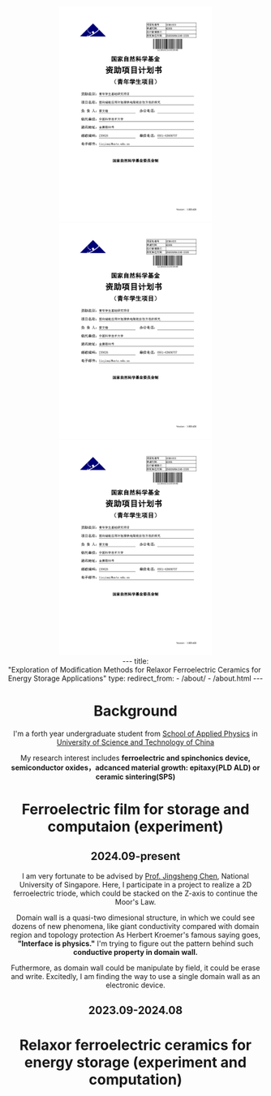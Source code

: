 <div align="center">
<img src="https://github.com/WenkaiCai04/academicpages.github.io/blob/master/_pages/%E8%AE%A1%E5%88%92%E4%B9%A6_Page1.png" width="300" />
<img src="https://github.com/WenkaiCai04/academicpages.github.io/blob/master/_pages/%E8%AE%A1%E5%88%92%E4%B9%A6_Page1.png" width="300" />
<img src="https://github.com/WenkaiCai04/academicpages.github.io/blob/master/_pages/%E8%AE%A1%E5%88%92%E4%B9%A6_Page1.png" width="300" />
<br>
  ---
title: "Exploration of Modification Methods for Relaxor Ferroelectric Ceramics for Energy Storage Applications"
type: 
redirect_from: 
  - /about/
  - /about.html
---


Background
=====
I'm a forth year undergraduate student from [School of Applied Physics](https://physics.ustc.edu.cn/main.htm) in [University of Science and Technology of China](https://www.ustc.edu.cn/)  

My research interest includes **ferroelectric and spinchonics device, semiconductor oxides，adcanced material growth: epitaxy(PLD ALD) or ceramic sintering(SPS)**

Ferroelectric film for storage and computaion (experiment)
======
2024.09-present
---
I am very fortunate to be advised by [Prof. Jingsheng Chen]([https://scholar.google.com.sg/citations?user=MRcUU1gAAAAJ&hl=en](https://cde.nus.edu.sg/mse/staff/chen-jingsheng/)), National University of Singapore. 
Here, I participate in a project to realize a 2D ferroelectric triode, which could be stacked on the Z-axis to continue the Moor's Law.

Domain wall is a quasi-two dimesional structure, in which we could see dozens of new phenomena, like giant conductivity compared with domain region and topology protection
As Herbert Kroemer's famous saying goes, **"Interface is physics."** I'm trying to figure out the pattern behind such **conductive property in domain wall.**  

Futhermore, as domain wall could be manipulate by field, it could be erase and write. Excitedly, I am finding the way to use a single domain wall as an electronic device.
 
2023.09-2024.08
---

Relaxor ferroelectric ceramics for energy storage (experiment and computation)
======
